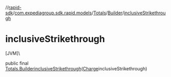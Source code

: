 //[rapid-sdk](../../../../index.md)/[com.expediagroup.sdk.rapid.models](../../index.md)/[Totals](../index.md)/[Builder](index.md)/[inclusiveStrikethrough](inclusive-strikethrough.md)

# inclusiveStrikethrough

[JVM]\

public final [Totals.Builder](index.md)[inclusiveStrikethrough](inclusive-strikethrough.md)([Charge](../../-charge/index.md)inclusiveStrikethrough)
